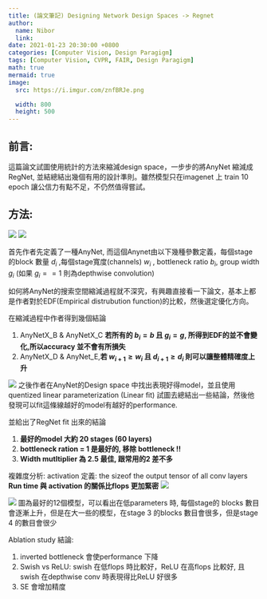 ```yaml
---
title: (論文筆記) Designing Network Design Spaces -> Regnet
author:
  name: Nibor
  link: 
date: 2021-01-23 20:30:00 +0800
categories: [Computer Vision, Design Paragigm]
tags: [Computer Vision, CVPR, FAIR, Design Paragigm]
math: true
mermaid: true
image: 
  src: https://i.imgur.com/znfBRJe.png

  width: 800
  height: 500
---
```


## 前言: 
這篇論文試圖使用統計的方法來縮減design space，一步步的將AnyNet 縮減成RegNet, 並結總結出幾個有用的設計準則。雖然模型只在imagenet 上 train 10 epoch 讓公信力有點不足，不仍然值得嘗試。

## 方法:
![](https://i.imgur.com/ktzPdmv.png)
![](https://i.imgur.com/CxviXHo.png)

首先作者先定義了一種AnyNet, 而這個Anynet由以下幾種參數定義，每個stage的block 數量 $d_i$ ,每個stage寬度(channels) $w_i$ , bottleneck ratio $b_i$, group width $g_i$ (如果 $g_i == 1$ 則為depthwise convolution)


如何將AnyNet的搜索空間縮減過程就不深究，有興趣直接看一下論文，基本上都是作者對於EDF(Empirical distrubution function)的比較，然後選定優化方向。

在縮減過程中作者得到幾個結論

1. AnyNetX_B & AnyNetX_C **若所有的 $b_i = b$ 且 $g_i = g$, 所得到EDF的並不會變化,所以accuracy 並不會有所損失**
2. AnyNetX_D & AnyNet_E,**若 $w_{i+1} \geq w_i$ 且 $d_{i+1} \geq d_{i}$ 則可以讓整體精確度上升**


![](https://i.imgur.com/rG6L2wP.png)
之後作者在AnyNet的Design space 中找出表現好得model，並且使用quentized linear parameterization (Linear fit) 試圖去總結出一些結論，然後他發現可以fit這條線越好的model有越好的performance.

並給出了RegNet fit 出來的結論
1. **最好的model 大約 20 stages (60 layers)**
2. **bottleneck ration = 1 是最好的, 移除 bottleneck !!** 
3. **Width mutltiplier 為 2.5 最佳, 跟常用的2 差不多**

複雜度分析:
activation 定義: the sizeof the output tensor of all conv layers
**Run time 與 activation 的關係比flops 更加緊密**
![](https://i.imgur.com/7TUgxWS.png)


![](https://i.imgur.com/f4kXhXv.png)
圖為最好的12個模型，可以看出在低parameters 時, 每個stage的 blocks 數目會逐漸上升，但是在大一些的模型，在stage 3 的blocks 數目會很多，但是stage 4 的數目會很少

Ablation study 結論:
1. inverted bottleneck 會使performance 下降
2. Swish  vs ReLU: swish 在低flops 時比較好，ReLU 在高flops 比較好, 且swish 在depthwise conv 時表現得比ReLU 好很多
3. SE 會增加精度
 